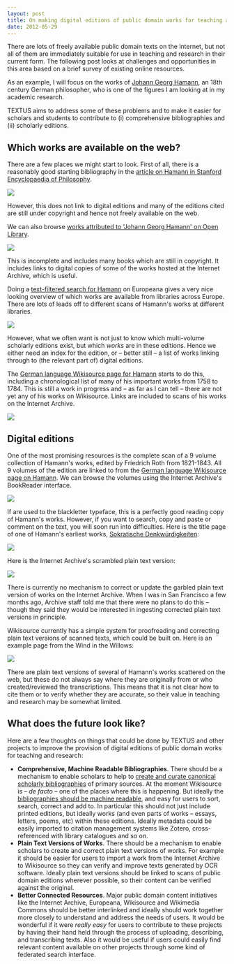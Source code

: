 ```yaml
---
layout: post
title: On making digital editions of public domain works for teaching and research
date: 2012-05-29
---
```


There are lots of freely available public domain texts on the internet, but not all of them are immediately suitable for use in teaching and research in their current form. The following post looks at challenges and opportunities in this area based on a brief survey of existing online resources.

As an example, I will focus on the works of [Johann Georg Hamann][1], an 18th century German philosopher, who is one of the figures I am looking at in my academic research.

TEXTUS aims to address some of these problems and to make it easier for scholars and students to contribute to (i) comprehensive bibliographies and (ii) scholarly editions.

## Which works are available on the web?

There are a few places we might start to look. First of all, there is a reasonably good starting bibliography in the [article on Hamann in Stanford Encyclopaedia of Philosophy][2].

![][3]

However, this does not link to digital editions and many of the editions cited are still under copyright and hence not freely available on the web.

We can also browse [works attributed to 'Johann Georg Hamann' on Open Library][4].

![][5]

This is incomplete and includes many books which are still in copyright. It includes links to digital copies of some of the works hosted at the Internet Archive, which is useful.

Doing a [text-filtered search for Hamann][6] on Europeana gives a very nice looking overview of which works are available from libraries across Europe. There are lots of leads off to different scans of Hamann's works at different libraries.

![][7]

However, what we often want is not just to know which multi-volume scholarly editions exist, but which _works_ are in these editions. Hence we either need an index for the edition, or – better still – a list of works linking through to (the relevant part of) digital editions.

The [German language Wikisource page for Hamann][8] starts to do this, including a chronological list of many of his important works from 1758 to 1784. This is still a work in progress and – as far as I can tell – there are not yet any of his works on Wikisource. Links are included to scans of his works on the Internet Archive.

![][9]

## Digital editions

One of the most promising resources is the complete scan of a 9 volume collection of Hamann's works, edited by Friedrich Roth from 1821-1843. All 9 volumes of the edition are linked to from the [German language Wikisource page on Hamann][8]. We can browse the volumes using the Internet Archive's BookReader interface.

![][10]

If are used to the blackletter typeface, this is a perfectly good reading copy of Hamann's works. However, if you want to search, copy and paste or comment on the text, you will soon run into difficulties. Here is the title page of one of Hamann's earliest works, [Sokratische Denkwürdigkeiten][11]:

![][12]

Here is the Internet Archive's scrambled plain text version:

![][13]

There is currently no mechanism to correct or update the garbled plain text version of works on the Internet Archive. When I was in San Francisco a few months ago, Archive staff told me that there were no plans to do this – though they said they would be interested in ingesting corrected plain text versions in principle.

Wikisource currently has a simple system for proofreading and correcting plain text versions of scanned texts, which could be built on. Here is an example page from the Wind in the Willows:

![][14]

There are plain text versions of several of Hamann's works scattered on the web, but these do not always say where they are originally from or who created/reviewed the transcriptions. This means that it is not clear how to cite them or to verify whether they are accurate, so their value in teaching and research may be somewhat limited.

## What does the future look like?

Here are a few thoughts on things that could be done by TEXTUS and other projects to improve the provision of digital editions of public domain works for teaching and research:

* **Comprehensive, Machine Readable Bibliographies**. There should be a mechanism to enable scholars to help to [create and curate canonical scholarly bibliographies][15] of primary sources. At the moment Wikisource is – _de facto_ – one of the places where this is happening. But ideally the [bibliographies should be machine readable][16], and easy for users to sort, search, correct and add to. In particular this should not just include printed editions, but ideally works (and even parts of works – essays, letters, poems, etc) within these editions. Ideally metadata could be easily imported to citation management systems like Zotero, cross-referenced with library catalogues and so on.
* **Plain Text Versions of Works**. There should be a mechanism to enable scholars to create and correct plain text versions of works. For example it should be easier for users to import a work from the Internet Archive to Wikisource so they can verify and improve texts generated by OCR software. Ideally plain text versions should be linked to scans of public domain editions wherever possible, so their content can be verified against the original.
* **Better Connected Resources**. Major public domain content initiatives like the Internet Archive, Europeana, Wikisource and Wikimedia Commons should be better interlinked and ideally should work together more closely to understand and address the needs of users. It would be wonderful if it were _really easy_ for users to contribute to these projects by having their hand held through the process of uploading, describing, and transcribing texts. Also it would be useful if users could easily find relevant content available on other projects through some kind of federated search interface.

[1]: http://en.wikipedia.org/wiki/Johann_Georg_Hamann
[2]: http://plato.stanford.edu/entries/hamann/#Bib
[3]: http://farm9.staticflickr.com/8157/7287395658_ff9c455dc8_z.jpg
[4]: http://openlibrary.org/authors/OL251074A/Hamann_Johann_Georg
[5]: http://farm9.staticflickr.com/8008/7287395912_137afac8a8_z.jpg
[6]: http://www.europeana.eu/portal/search.html?query=who:Hamann,%20Johann%20Georg&qf=TYPE:TEXT
[7]: http://farm8.staticflickr.com/7075/7287572208_eacef91e33.jpg
[8]: http://de.wikisource.org/wiki/Johann_Georg_Hamann
[9]: http://farm9.staticflickr.com/8142/7287395216_ee0cbf6177_z.jpg
[10]: http://farm8.staticflickr.com/7104/7287756600_5e44c88cd7.jpg
[11]: http://de.wikipedia.org/wiki/Sokratische_Denkw%C3%BCrdigkeiten
[12]: http://farm8.staticflickr.com/7104/7287640390_ef65a69835_z.jpg
[13]: http://farm8.staticflickr.com/7245/7287708824_b3d1b0a947_o.png
[14]: http://farm8.staticflickr.com/7077/7288009176_e8ed668a4a_z.jpg
[15]: http://jonathangray.org/2010/01/22/bibliographica/
[16]: http://jonathangray.org/2012/03/26/on-machine-readable-reading-lists/